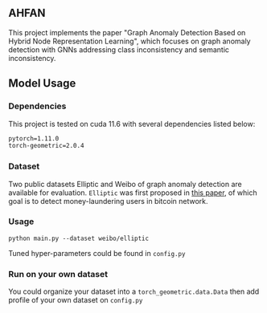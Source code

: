 ## AHFAN

This project implements the paper "Graph Anomaly Detection Based on Hybrid Node Representation Learning", which focuses on graph anomaly detection with GNNs addressing class inconsistency and semantic inconsistency.


## Model Usage

### Dependencies 

This project is tested on cuda 11.6 with several dependencies listed below:

```markdown
pytorch=1.11.0
torch-geometric=2.0.4
```


### Dataset 

Two public datasets Elliptic and Weibo of graph anomaly detection are available for evaluation. `Elliptic` was first proposed in [this paper](https://arxiv.org/pdf/2008.08692.pdf), of which goal is to detect money-laundering users in bitcoin network.
### Usage
```
python main.py --dataset weibo/elliptic
```

Tuned hyper-parameters could be found in `config.py`

### Run on your own dataset

You could organize your dataset into a `torch_geometric.data.Data` then add profile of your own dataset on `config.py`
